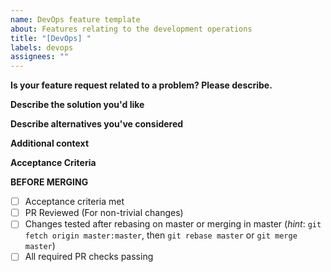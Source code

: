 ```yaml
---
name: DevOps feature template
about: Features relating to the development operations
title: "[DevOps] "
labels: devops
assignees: ""
---
```


**Is your feature request related to a problem? Please describe.**

<!-- A clear and concise description of what the problem is. Ex. I'm always frustrated when [...] -->

**Describe the solution you'd like**

<!-- A clear and concise description of what you want to happen. -->

**Describe alternatives you've considered**

<!-- A clear and concise description of any alternative solutions or features you've considered. -->

**Additional context**

<!-- Add any other context or screenshots about the feature request here. -->

**Acceptance Criteria**

<!-- Define the acceptance criteria for the feature -->

**BEFORE MERGING**

- [ ] Acceptance criteria met
- [ ] PR Reviewed (For non-trivial changes)
- [ ] Changes tested after rebasing on master or merging in master (_hint_: `git fetch origin master:master`, then `git rebase master` or `git merge master`)
- [ ] All required PR checks passing
